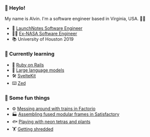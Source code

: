 ### 👋 Heylo!

My name is Alvin. I'm a software engineer based in Virginia, USA. 🧑‍💻

- 🌮 [LaunchNotes Software Engineer](https://www.launchnotes.com/blog/from-nasa-to-launchnotes)
- 🧑‍🚀 [Ex-NASA Software Engineer](https://www.linkedin.com/feed/update/urn:li:activity:6920880784824299520/)
- 📚 University of Houston 2019

### 🧠 Currently learning

- 💎 [Ruby on Rails](https://rubyonrails.org/)
- 🤖 [Large language models](https://www.graphapp.ai/)
- 🛠️ [SvelteKit](https://svelte.dev/)
- ⌨️ [Zed](https://zed.dev/)

### 🤪 Some fun things

- ⚙️ [Messing around with trains in Factorio](https://www.reddit.com/r/Factoriohno/comments/pmze9d/just_getting_into_factorio_love_it/)
- 🏭 [Assembling fused modular frames in Satisfactory](https://www.reddit.com/r/SatisfactoryGame/comments/16il4m0/i_hate_making_heavy_modular_frames/)
- 🐟 [Playing with neon tetras and plants](https://www.reddit.com/r/AquariumMemes/comments/1grdjx2/its_a_rite_of_passage/)
- 🏋️ [Getting shredded](https://c.tenor.com/IrG27UvsN5cAAAAd/tenor.gif)
